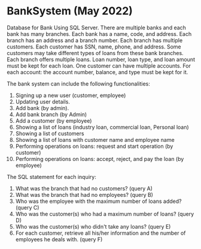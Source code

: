 # BankSystem (May 2022)
Database for Bank Using SQL Server.
There are multiple banks and each bank has many branches. Each bank has a name, code, and address. Each branch has an address and a branch number.
Each branch has multiple customers. 
Each customer has SSN, name, phone, and address. Some customers may take different types of loans from these bank branches. 
Each branch offers multiple loans. Loan number, loan type, and loan amount must be kept for each loan.
One customer can have multiple accounts. For each account: the account number, balance, and type must be kept for it.

The bank system can include the following functionalities: 
1) Signing up a new user (customer, employee)
2) Updating user details.
3) Add bank (by admin).
4) Add bank branch (by Admin) 
5) Add a customer (by employee)
6) Showing a list of loans (industry loan, commercial loan, Personal loan)
7) Showing a list of customers
8) Showing a list of loans with customer name and employee name
9) Performing operations on loans: request and start operation (by customer)
10) Performing operations on loans: accept, reject, and pay the loan (by employee)

The SQL statement for each inquiry: 
1. What was the branch that had no customers? (query A)
2. What was the branch that had no employees? (query B)
3. Who was the employee with the maximum number of loans added? (query C)
4. Who was the customer(s) who had a maximum number of loans? (query D)
5. Who was the customer(s) who didn't take any loans? (query E)
6. For each customer, retrieve all his/her information and the number of employees he deals with. (query F)
